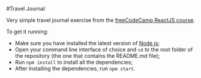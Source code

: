 #Travel Journal

Very simple travel journal exercise from the [freeCodeCamp ReactJS course](https://www.youtube.com/watch?v=bMknfKXIFA8&list=PL3mY6d1fMqmIN7e8w-_p_F9qwjqvYBbFd&index=2&t=16771s).

To get it running:
* Make sure you have installed the latest version of [Node.js](https://nodejs.org/en);
* Open your command line interface of choice and `cd` to the root folder of the repository (the one that contains the README.md file);
* Run `npm install` to install all the dependencies;
* After installing the dependencies, run `npm start`.
